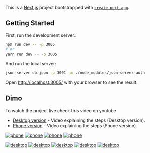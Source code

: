 This is a [Next.js](https://nextjs.org/) project bootstrapped with [`create-next-app`](https://github.com/vercel/next.js/tree/canary/packages/create-next-app).

## Getting Started

First, run the development server:

```bash
npm run dev -- -p 3005
# or
yarn run dev -- -p 3005
```

And run the local server:

```bash
json-server db.json -p 3001 -m ./node_modules/json-server-auth

```

Open [http://localhost:3005/](http://localhost:3005/) with your browser to see the result.

## Dimo

To watch the project live check this video on youtube

- [Desktop version](https://youtu.be/8H7ELDTqoFE) - Video explaining the steps (Desktop version).
- [Phone version](https://youtu.be/gq_bVMvan-0) - Video explaining the steps (Phone version).

<!-- ![Alt text](/path/to/img.jpg "Optional title") -->

[![phone](/./public/icons/phone-1.PNG "phone")](https://youtu.be/gq_bVMvan-0)
[![phone](/./public/icons/phone-2.PNG "phone")](https://youtu.be/gq_bVMvan-0)
[![phone](/./public/icons/phone-3.PNG "phone")](https://youtu.be/gq_bVMvan-0)
[![phone](/./public/icons/phone-4.PNG "phone")](https://youtu.be/gq_bVMvan-0)

[![desktop](/./public/icons/full-1.PNG "desktop")](https://youtu.be/8H7ELDTqoFE)
[![desktop](/./public/icons/full-2.PNG "desktop")](https://youtu.be/8H7ELDTqoFE)
[![desktop](/./public/icons/full-3.PNG "desktop")](https://youtu.be/8H7ELDTqoFE)
[![desktop](/./public/icons/full-4.PNG "desktop")](https://youtu.be/8H7ELDTqoFE)
[![desktop](/./public/icons/full-5.PNG "desktop")](https://youtu.be/8H7ELDTqoFE)
